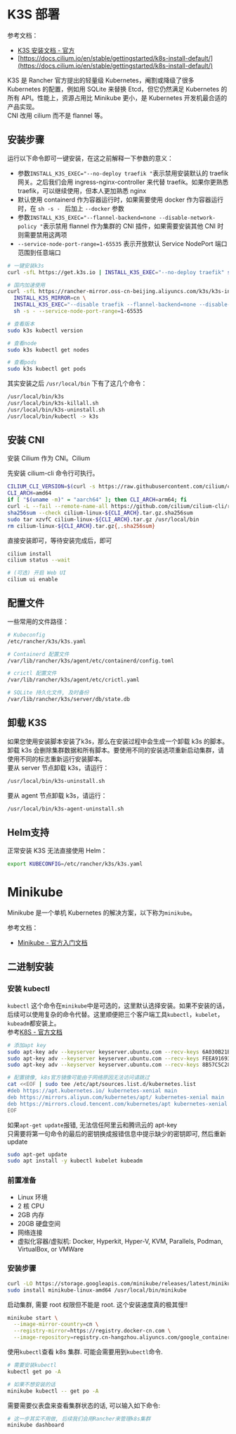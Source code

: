 
# K3S 部署
参考文档：

- [K3S 安装文档 - 官方](https://docs.rancher.cn/docs/k3s/installation/install-options/_index)
- [https://docs.cilium.io/en/stable/gettingstarted/k8s-install-default/](https://docs.cilium.io/en/stable/gettingstarted/k8s-install-default/)

K3S 是 Rancher 官方提出的轻量级 Kubernetes，阉割或降级了很多 Kubernetes 的配置，例如用 SQLite 来替换 Etcd，但它仍然满足 Kubernetes 的所有 API。性能上，资源占用比 Minikube 更小，是 Kubernetes 开发机最合适的产品实现。<br />CNI 改用 cilium 而不是 flannel 等。

## 安装步骤
运行以下命令即可一键安装，在这之前解释一下参数的意义：

- 参数`INSTALL_K3S_EXEC="--no-deploy traefik "`表示禁用安装默认的 traefik 网关。之后我们会用 ingress-nginx-controller 来代替 traefik。如果你更熟悉 traefik，可以继续使用，但本人更加熟悉 nginx
- 默认使用 containerd 作为容器运行时，如果需要使用 docker 作为容器运行时，在 `sh -s - ` 后加上 `--docker` 参数
- 参数`INSTALL_K3S_EXEC="--flannel-backend=none --disable-network-policy "`表示禁用 flannel 作为集群的 CNI 插件，如果需要安装其他 CNI 时则需要禁用这两项
- `--service-node-port-range=1-65535` 表示开放默认 Service NodePort 端口范围到任意端口
```bash
# 一键安装k3s
curl -sfL https://get.k3s.io | INSTALL_K3S_EXEC="--no-deploy traefik" sh -s - --docker

# 国内加速使用
curl -sfL https://rancher-mirror.oss-cn-beijing.aliyuncs.com/k3s/k3s-install.sh | \
  INSTALL_K3S_MIRROR=cn \
  INSTALL_K3S_EXEC="--disable traefik --flannel-backend=none --disable-network-policy " \
  sh -s - --service-node-port-range=1-65535
```
```bash
# 查看版本
sudo k3s kubectl version

# 查看node
sudo k3s kubectl get nodes

# 查看pods
sudo k3s kubectl get pods
```
其实安装之后 `/usr/local/bin` 下有了这几个命令：
```bash
/usr/local/bin/k3s
/usr/local/bin/k3s-killall.sh
/usr/local/bin/k3s-uninstall.sh
/usr/local/bin/kubectl -> k3s
```

## 安装 CNI
安装 Cilium 作为 CNI。Cilium

先安装 cilium-cli 命令行可执行。
```bash
CILIUM_CLI_VERSION=$(curl -s https://raw.githubusercontent.com/cilium/cilium-cli/master/stable.txt)
CLI_ARCH=amd64
if [ "$(uname -m)" = "aarch64" ]; then CLI_ARCH=arm64; fi
curl -L --fail --remote-name-all https://github.com/cilium/cilium-cli/releases/download/${CILIUM_CLI_VERSION}/cilium-linux-${CLI_ARCH}.tar.gz{,.sha256sum}
sha256sum --check cilium-linux-${CLI_ARCH}.tar.gz.sha256sum
sudo tar xzvfC cilium-linux-${CLI_ARCH}.tar.gz /usr/local/bin
rm cilium-linux-${CLI_ARCH}.tar.gz{,.sha256sum}
```
直接安装即可，等待安装完成后，即可
```bash
cilium install
cilium status --wait

# (可选) 开启 Web UI
cilium ui enable
```

## 配置文件
一些常用的文件路径：
```bash
# Kubeconfig
/etc/rancher/k3s/k3s.yaml

# Containerd 配置文件
/var/lib/rancher/k3s/agent/etc/containerd/config.toml

# crictl 配置文件
/var/lib/rancher/k3s/agent/etc/crictl.yaml

# SQLite 持久化文件, 及时备份
/var/lib/rancher/k3s/server/db/state.db
```

## 卸载 K3S
如果您使用安装脚本安装了k3s，那么在安装过程中会生成一个卸载 k3s 的脚本。卸载 k3s 会删除集群数据和所有脚本。要使用不同的安装选项重新启动集群，请使用不同的标志重新运行安装脚本。<br />要从 server 节点卸载 k3s，请运行：
```bash
/usr/local/bin/k3s-uninstall.sh
```
要从 agent 节点卸载 k3s，请运行：
```bash
/usr/local/bin/k3s-agent-uninstall.sh
```

## Helm支持
正常安装 K3S 无法直接使用 Helm：
```bash
export KUBECONFIG=/etc/rancher/k3s/k3s.yaml
```


# Minikube
Minikube 是一个单机 Kubernetes 的解决方案，以下称为`minikube`。

参考文档：

- [Minikube - 官方入门文档](https://minikube.sigs.k8s.io/docs/start/)

## 二进制安装

### 安装 kubectl

`kubectl` 这个命令在`minikube`中是可选的，这里默认选择安装。如果不安装的话，后续可以使用复杂的命令代替。这里顺便把三个客户端工具`kubectl`，`kubelet`，`kubeadm`都安装上。<br />参考[K8S - 官方文档](https://kubernetes.io/docs/setup/production-environment/tools/kubeadm/install-kubeadm/#before-you-begin)

```bash
# 添加apt key
sudo apt-key adv --keyserver keyserver.ubuntu.com --recv-keys 6A030B21BA07F4FB
sudo apt-key adv --keyserver keyserver.ubuntu.com --recv-keys FEEA9169307EA071
sudo apt-key adv --keyserver keyserver.ubuntu.com --recv-keys 8B57C5C2836F4BEB
```

```bash
# 配置镜像, k8s官方镜像可能由于网络原因无法访问请跳过
cat <<EOF | sudo tee /etc/apt/sources.list.d/kubernetes.list
#deb https://apt.kubernetes.io/ kubernetes-xenial main
deb https://mirrors.aliyun.com/kubernetes/apt/ kubernetes-xenial main
deb https://mirrors.cloud.tencent.com/kubernetes/apt kubernetes-xenial main
EOF
```

如果`apt-get update`报错, 无法信任阿里云和腾讯云的 apt-key<br />只需要将第一句命令的最后的密钥换成报错信息中提示缺少的密钥即可, 然后重新 update

```bash
sudo apt-get update
sudo apt install -y kubectl kubelet kubeadm
```


### 前置准备

- Linux 环境
- 2 核 CPU
- 2GB 内存
- 20GB 硬盘空间
- 网络连接
- 虚拟化容器/虚拟机: Docker, Hyperkit, Hyper-V, KVM, Parallels, Podman, VirtualBox, or VMWare


### 安装步骤

```bash
curl -LO https://storage.googleapis.com/minikube/releases/latest/minikube-linux-amd64
sudo install minikube-linux-amd64 /usr/local/bin/minikube
```

启动集群, 需要 root 权限但不能是 root. 这个安装速度真的极其慢!!

```bash
minikube start \
  --image-mirror-country=cn \
  --registry-mirror=https://registry.docker-cn.com \
  --image-repository=registry.cn-hangzhou.aliyuncs.com/google_containers
```

使用`kubectl`查看 k8s 集群. 可能会需要用到`kubectl`命令.

```bash
# 需要安装kubectl
kubectl get po -A

# 如果不想安装的话
minikube kubectl -- get po -A
```

需要需要仪表盘来查看集群状态的话, 可以输入如下命令:

```bash
# 这一步其实不用做, 后续我们会用Rancher来管理k8s集群
minikube dashboard
```
